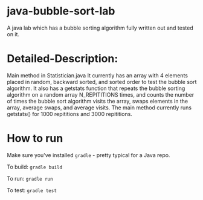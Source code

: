 # java-bubble-sort-lab
A java lab which has a bubble sorting algorithm fully written out and tested on it.

# Detailed-Description:
Main method in Statistician.java
It currently has an array with 4 elements placed in random, backward sorted, and sorted order to test the bubble sort algorithm. 
It also has a getstats function that repeats the bubble sorting algorithm on a random array N_REPITITIONS times, and counts the
number of times the bubble sort algorithm visits the array, swaps elements in the array, average swaps, and average visits. 
The main method currently runs getstats() for 1000 repititions and 3000 repititions.

# How to run

Make sure you've installed `gradle` - pretty typical for a Java repo.

To build:
```gradle build```

To run:
```gradle run```

To test:
```gradle test```
